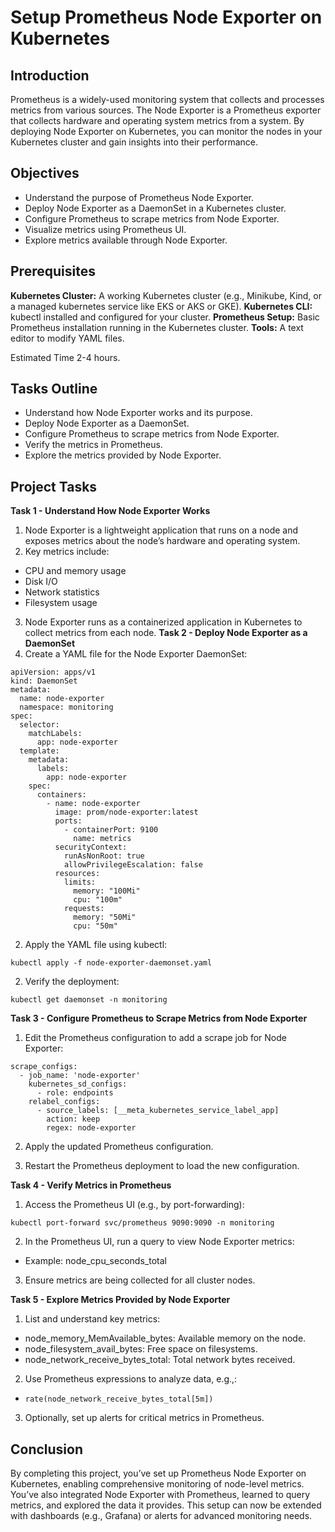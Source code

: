 # Setup Prometheus Node Exporter on Kubernetes

## Introduction
Prometheus is a widely-used monitoring system that collects and processes metrics from various sources. The Node Exporter is a Prometheus exporter that collects hardware and operating system metrics from a system. By deploying Node Exporter on Kubernetes, you can monitor the nodes in your Kubernetes cluster and gain insights into their performance.

## Objectives
* Understand the purpose of Prometheus Node Exporter.
* Deploy Node Exporter as a DaemonSet in a Kubernetes cluster.
* Configure Prometheus to scrape metrics from Node Exporter.
* Visualize metrics using Prometheus UI.
* Explore metrics available through Node Exporter.
## Prerequisites
**Kubernetes Cluster:** A working Kubernetes cluster (e.g., Minikube, Kind, or a managed kubernetes service like EKS or AKS or GKE).
**Kubernetes CLI:** kubectl installed and configured for your cluster.
**Prometheus Setup:** Basic Prometheus installation running in the Kubernetes cluster.
**Tools:** A text editor to modify YAML files.

Estimated Time
2-4 hours.

## Tasks Outline
* Understand how Node Exporter works and its purpose.
* Deploy Node Exporter as a DaemonSet.
* Configure Prometheus to scrape metrics from Node Exporter.
* Verify the metrics in Prometheus.
* Explore the metrics provided by Node Exporter.
## Project Tasks
**Task 1 - Understand How Node Exporter Works**
1. Node Exporter is a lightweight application that runs on a node and exposes metrics about the node’s hardware and operating system.
2. Key metrics include:
* CPU and memory usage
* Disk I/O
* Network statistics
* Filesystem usage
3. Node Exporter runs as a containerized application in Kubernetes to collect metrics from each node.
**Task 2 - Deploy Node Exporter as a DaemonSet**
1. Create a YAML file for the Node Exporter DaemonSet:
```
apiVersion: apps/v1
kind: DaemonSet
metadata:
  name: node-exporter
  namespace: monitoring
spec:
  selector:
    matchLabels:
      app: node-exporter
  template:
    metadata:
      labels:
        app: node-exporter
    spec:
      containers:
        - name: node-exporter
          image: prom/node-exporter:latest
          ports:
            - containerPort: 9100
              name: metrics
          securityContext:
            runAsNonRoot: true
            allowPrivilegeEscalation: false
          resources:
            limits:
              memory: "100Mi"
              cpu: "100m"
            requests:
              memory: "50Mi"
              cpu: "50m"
```
2. Apply the YAML file using kubectl:


```
kubectl apply -f node-exporter-daemonset.yaml
```
2. Verify the deployment:
```
kubectl get daemonset -n monitoring
```
**Task 3 - Configure Prometheus to Scrape Metrics from Node Exporter**
1. Edit the Prometheus configuration to add a scrape job for Node Exporter:
```
scrape_configs:
  - job_name: 'node-exporter'
    kubernetes_sd_configs:
      - role: endpoints
    relabel_configs:
      - source_labels: [__meta_kubernetes_service_label_app]
        action: keep
        regex: node-exporter
```
2. Apply the updated Prometheus configuration.

3. Restart the Prometheus deployment to load the new configuration.

**Task 4 - Verify Metrics in Prometheus**
1. Access the Prometheus UI (e.g., by port-forwarding):
```
kubectl port-forward svc/prometheus 9090:9090 -n monitoring
```
2. In the Prometheus UI, run a query to view Node Exporter metrics:

* Example: node_cpu_seconds_total
3. Ensure metrics are being collected for all cluster nodes.

**Task 5 - Explore Metrics Provided by Node Exporter**
1. List and understand key metrics:
* node_memory_MemAvailable_bytes: Available memory on the node.
* node_filesystem_avail_bytes: Free space on filesystems.
* node_network_receive_bytes_total: Total network bytes received.
2. Use Prometheus expressions to analyze data, e.g.,:
* `rate(node_network_receive_bytes_total[5m])`
3. Optionally, set up alerts for critical metrics in Prometheus.
## Conclusion
By completing this project, you’ve set up Prometheus Node Exporter on Kubernetes, enabling comprehensive monitoring of node-level metrics. You’ve also integrated Node Exporter with Prometheus, learned to query metrics, and explored the data it provides. This setup can now be extended with dashboards (e.g., Grafana) or alerts for advanced monitoring needs.
